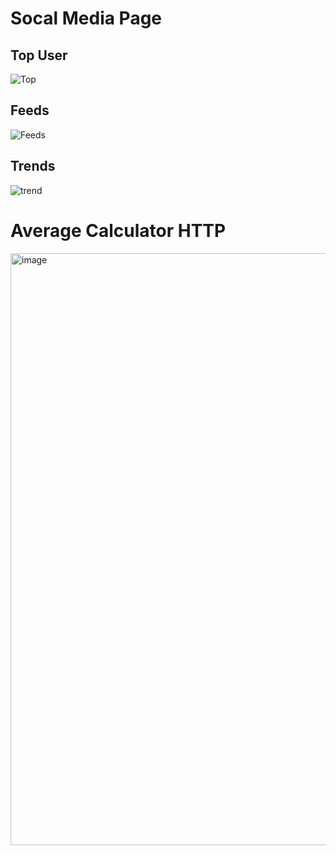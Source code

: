 <h1>Socal Media Page</h1>
<h2>Top User</h2>

![Top](https://github.com/user-attachments/assets/af360d13-bfb0-4f4c-bbac-2439ffbc4922)
<h2> Feeds</h2>

![Feeds](https://github.com/user-attachments/assets/8c380685-4c2f-49df-b2c1-ab2b89db94bd)

<h2>
  Trends
</h2>

![trend](https://github.com/user-attachments/assets/02d1743e-2d16-42be-a72c-6a1e0973b4d1)

<h1> Average Calculator HTTP</h1>

<img width="947" alt="image" src="https://github.com/user-attachments/assets/9161b0a0-28be-48be-a9c6-96bbce7eb768" />

